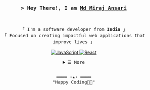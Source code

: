 <!-- Title -->
<div style="background-image: url('https://raw.githubusercontent.com/Trilokia/Trilokia/379277808c61ef204768a61bbc5d25bc7798ccf1/bottom_header.svg'); background-size: cover; padding: 20px;">

<h3 align="center">
  <samp>&gt; Hey There!, I am
    <b><a target="_blank" href="https://mirajhad.github.io/">Md Miraj Ansari</a></b>
  </samp>
</h3>
<br>

<p align="center">
  <!-- Intro -->
  <samp>
    「 I'm a software developer from <b>India</b> 」
    <br>
    「 Focused on creating impactful web applications that improve lives 」
    <br>
    <br>
  </samp>
  <!-- Technologies -->
  <a href="https://github.com/mirajhad?tab=repositories" target="_blank"><img alt="JavaScript"
    src="https://img.shields.io/badge/-JavaScript-F7DF1E?style=flat-square&logo=JavaScript&logoColor=white">
  </a>
  <a href="https://github.com/mirajhad?tab=repositories" target="_blank"><img alt="React"
    src="https://img.shields.io/badge/-React-02cdf1?style=flat-square&logo=React&logoColor=white">
  </a>
  <!-- Add more technology badges here if needed -->
</p>

<!-- Details Section -->
<details align="center">
  <summary> <samp>&#9776; More</samp></summary>
  <p align="center">
    <br>
    <!-- Activity Widget -->
    <img alt="Miraj's GitHub Stats"
      src="https://denvercoder1-github-readme-stats.vercel.app/api/?username=mirajhad&show_icons=true&count_private=true&theme=dark&hide_border=true&bg_color=151515&title_color=f2f2f2&icon_color=79fe96" />
    <br>
    <img alt="Miraj's Top Languages"
      src="https://github-readme-stats.vercel.app/api/top-langs/?username=mirajhad&langs_count=8&count_private=true&layout=compact&theme=dark&hide_border=true&hide=Jupyter%20notebook,less&bg_color=151515&title_color=f2f2f2&icon_color=79fe96" />
    <br>
    <img alt="Miraj's GitHub Streak"
      src="https://github-readme-streak-stats.herokuapp.com/?user=mirajhad&hide_border=true&theme=dark" />
    <br>
    <!-- Social Links -->
    <p>Find me on</p>
    <a href="mailto:mirajhadish48@gmail.com" target="_blank"><img alt="Mail"
      src="https://img.shields.io/badge/-Mail-EA4335?style=flat-square&logo=Gmail&logoColor=white">
    </a>
    <a href="https://twitter.com/mirajhad" target="_blank"><img alt="Twitter"
      src="https://img.shields.io/badge/-Twitter-1c9bef?style=flat-square&logo=Twitter&logoColor=white">
    </a>
    <a href="https://www.linkedin.com/in/mirajhad/" target="_blank"><img alt="Linkedin"
      src="https://img.shields.io/badge/-Linkedin-0A66C2?style=flat-square&logo=Linkedin&logoColor=white">
    </a>
    <a href="https://www.youtube.com/c/mirajhad/videos" target="_blank"><img alt="Youtube"
      src="https://img.shields.io/badge/-Youtube-FF0000?style=flat-square&logo=Youtube&logoColor=white">
    </a>
  </p>
</details>
<br>

<!-- Footer -->
<samp>
  <p align="center">
    ════ ⋆★⋆ ════
    <br>
    "Happy Coding👨‍💻"
  </p>
</samp>

</div>
